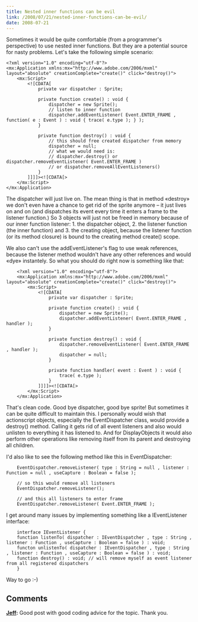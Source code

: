 ```yaml
---
title: Nested inner functions can be evil
link: /2008/07/21/nested-inner-functions-can-be-evil/
date: 2008-07-21
---
```



Sometimes it would be quite comfortable (from a programmer's perspective) to use nested inner functions. But they are a potential source for nasty problems. Let's take the following simple scenario:
    
    <?xml version="1.0" encoding="utf-8"?>
    <mx:Application xmlns:mx="http://www.adobe.com/2006/mxml" layout="absolute" creationComplete="create()" click="destroy()">
        <mx:Script>
            <![CDATA[
                private var dispatcher : Sprite;
                
                private function create() : void {
                    dispatcher = new Sprite();
                    // listen to inner function
                    dispatcher.addEventListener( Event.ENTER_FRAME , function( e : Event ) : void { trace( e.type ); } );
                }
                
                private function destroy() : void {
                    // this should free created dispatcher from memory
                    dispatcher = null;
                    // what we would need is:
                    // dispatcher.destroy() or dispatcher.removeEventListener( Event.ENTER_FRAME )
                    // or dispatcher.removeAllEventListeners()
                }
            ]]]]><![CDATA[>
        </mx:Script>
    </mx:Application>

The dispatcher will just live on. The mean thing is that in method «destroy» we don't even have a chance to get rid of the sprite anymore – it just lives on and on (and dispatches its event every time it enters a frame to the listener function.) So 3 objects will just not be freed in memory because of our inner function listener: 1. the dispatcher object, 2. the listener function (the inner function) and 3. the creating object, because the listener function (or its method closure) is bound to the creating method create() scope.

We also can't use the addEventListener's flag to use weak references, because the listener method wouldn't have any other references and would «dye» instantely. So what you should do right now is something like that:

        <?xml version="1.0" encoding="utf-8"?>
        <mx:Application xmlns:mx="http://www.adobe.com/2006/mxml" layout="absolute" creationComplete="create()" click="destroy()">
            <mx:Script>
                <![CDATA[
                    private var dispatcher : Sprite;
                    
                    private function create() : void {
                        dispatcher = new Sprite();
                        dispatcher.addEventListener( Event.ENTER_FRAME , handler );
                    }
                    
                    private function destroy() : void {
                        dispatcher.removeEventListener( Event.ENTER_FRAME , handler );
                        dispatcher = null;
                    }
                    
                    private function handler( event : Event ) : void {
                        trace( e.type );
                    }
                ]]]]><![CDATA[>
            </mx:Script>
        </mx:Application>

That's clean code. Good bye dispatcher, good bye sprite! But sometimes it can be quite difficult to maintain this. I personally would wish that actionscript objects, especially the EventDispatcher class, would provide a destroy() method. Calling it gets rid of all event listeners and also would unlisten to everything it has listened to. And for DisplayObjects it would also perform other operations like removing itself from its parent and destroying all children.

I'd also like to see the following method like this in EventDispatcher:

        EventDispatcher.removeListener( type : String = null , listener : Function = null , useCapture : Boolean = false );

        // so this would remove all listeners
        EventDispatcher.removeListener();

        // and this all listeners to enter frame
        EventDispatcher.removeListener( Event.ENTER_FRAME );

I get around many issues by implementing something like a IEventListener interface:

        interface IEventListener {
        function listenTo( dispatcher : IEventDispatcher , type : String , listener : Function , useCapture : Boolean = false ) : void;
        functon unlistenTo( dispatcher : IEventDispatcher , type : String , listener : Function , useCapture : Boolean = false ) : void;
        function destroy() : void; // will remove myself as event listener from all registered dispatchers
        }

Way to go :-)
    
## Comments

**[Jeff](#7 "2008-10-07 05:03:55"):** Good post with good coding advice for the topic. Thank you.

